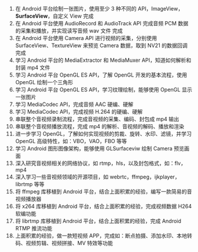 1. 在 Android 平台绘制一张图片，使用至少 3 种不同的 API，ImageView，**SurfaceView**，自定义 View  完成
2. 在 Android 平台使用 AudioRecord 和 AudioTrack API 完成音频 PCM 数据的采集和播放，并实现读写音频 wav 文件 完成
3. 在 Android 平台使用 Camera API 进行视频的采集，分别使用 SurfaceView、TextureView 来预览 Camera 数据，取到 NV21 的数据回调 完成
4. 学习 Android 平台的 MediaExtractor 和 MediaMuxer API，知道如何解析和封装 mp4 文件    
5. 学习 Android 平台 OpenGL ES API，了解 OpenGL 开发的基本流程，使用 OpenGL 绘制一个三角形
6. 学习 Android 平台 OpenGL ES API，学习纹理绘制，能够使用 OpenGL 显示一张图片
7. 学习 MediaCodec API，完成音频 AAC 硬编、硬解
8. 学习 MediaCodec API，完成视频 H.264 的硬编、硬解
9. 串联整个音视频录制流程，完成音视频的采集、编码、封包成 mp4 输出
10. 串联整个音视频播放流程，完成 mp4 的解析、音视频的解码、播放和渲染
11. 进一步学习 OpenGL，了解如何实现视频的剪裁、旋转、水印、滤镜，并学习 OpenGL 高级特性，如：VBO，VAO，FBO 等等
12. 学习 Android 图形图像架构，能够使用 GLSurfaceviw 绘制 Camera 预览画面
13. 深入研究音视频相关的网络协议，如 rtmp，hls，以及封包格式，如：flv，mp4
14. 深入学习一些音视频领域的开源项目，如 webrtc，ffmpeg，ijkplayer，librtmp 等等
15. 将 ffmpeg 库移植到 Android 平台，结合上面积累的经验，编写一款简易的音视频播放器
16. 将 x264 库移植到 Android 平台，结合上面积累的经验，完成视频数据 H264 软编功能
17. 将 librtmp 库移植到 Android 平台，结合上面积累的经验，完成 Android RTMP 推流功能
18. 上面积累的经验，做一款短视频 APP，完成如：断点拍摄、添加水印、本地转码、视频剪辑、视频拼接、MV 特效等功能